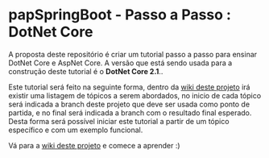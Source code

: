 # papSpringBoot  - Passo a Passo : DotNet Core

A proposta deste repositório é criar um tutorial passo a passo para ensinar DotNet Core e AspNet Core. A versão que está sendo usada para a construção deste tutorial é o **DotNet Core 2.1**..

Este tutorial será feito na seguinte forma, dentro da [wiki deste projeto](https://github.com/douglasfernandesjr/papDotNetCore/wiki) irá existir uma listagem de tópicos a serem abordados, no inicio de cada tópico será indicada a branch deste projeto que deve ser usada como ponto de partida, e no final será indicada a branch com o resultado final esperado. Desta forma será possível iniciar este tutorial a partir de um tópico específico e com um exemplo funcional.

Vá para a  [wiki deste projeto](https://github.com/douglasfernandesjr/papDotNetCore/wiki)  e comece a aprender :)
